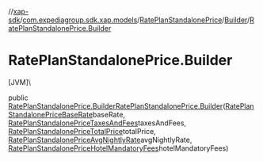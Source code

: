 //[xap-sdk](../../../../index.md)/[com.expediagroup.sdk.xap.models](../../index.md)/[RatePlanStandalonePrice](../index.md)/[Builder](index.md)/[RatePlanStandalonePrice.Builder](-rate-plan-standalone-price.-builder.md)

# RatePlanStandalonePrice.Builder

[JVM]\

public [RatePlanStandalonePrice.Builder](index.md)[RatePlanStandalonePrice.Builder](-rate-plan-standalone-price.-builder.md)([RatePlanStandalonePriceBaseRate](../../-rate-plan-standalone-price-base-rate/index.md)baseRate, [RatePlanStandalonePriceTaxesAndFees](../../-rate-plan-standalone-price-taxes-and-fees/index.md)taxesAndFees, [RatePlanStandalonePriceTotalPrice](../../-rate-plan-standalone-price-total-price/index.md)totalPrice, [RatePlanStandalonePriceAvgNightlyRate](../../-rate-plan-standalone-price-avg-nightly-rate/index.md)avgNightlyRate, [RatePlanStandalonePriceHotelMandatoryFees](../../-rate-plan-standalone-price-hotel-mandatory-fees/index.md)hotelMandatoryFees)
